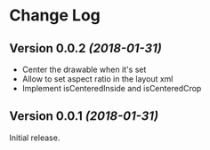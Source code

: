 Change Log
==========

Version 0.0.2 *(2018-01-31)*
----------------------------

- Center the drawable when it's set
- Allow to set aspect ratio in the layout xml
- Implement isCenteredInside and isCenteredCrop


Version 0.0.1 *(2018-01-31)*
----------------------------

Initial release.
